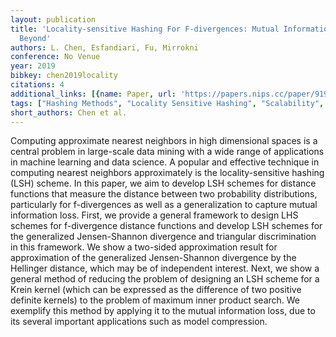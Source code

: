 ```yaml
---
layout: publication
title: 'Locality-sensitive Hashing For F-divergences: Mutual Information Loss And
  Beyond'
authors: L. Chen, Esfandiari, Fu, Mirrokni
conference: No Venue
year: 2019
bibkey: chen2019locality
citations: 4
additional_links: [{name: Paper, url: 'https://papers.nips.cc/paper/9195-locality-sensitive-hashing-for-f-divergences-mutual-information-loss-and-beyond.pdf'}]
tags: ["Hashing Methods", "Locality Sensitive Hashing", "Scalability", "Tools & Libraries"]
short_authors: Chen et al.
---
```

Computing approximate nearest neighbors in high dimensional spaces is a central problem in large-scale data mining with a wide range of applications in machine learning and data science. A popular and effective technique in computing nearest neighbors approximately is the locality-sensitive hashing (LSH) scheme. In this paper, we aim to develop LSH schemes for distance functions that measure the distance between two probability distributions, particularly for f-divergences as well as a generalization to capture mutual information loss. First, we provide a general framework to design LHS schemes for f-divergence distance functions and develop LSH schemes for the generalized Jensen-Shannon divergence and triangular discrimination in this framework. We show a two-sided approximation result for approximation of the generalized Jensen-Shannon divergence by the Hellinger distance, which may be of independent interest. Next, we show a general method of reducing the problem of designing an LSH scheme for a Krein kernel (which can be expressed as the difference of two positive definite kernels) to the problem of maximum inner product search. We exemplify this method by applying it to the mutual information loss, due to its several important applications such as model compression.